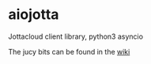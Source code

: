 # aiojotta
Jottacloud client library, python3 asyncio

The jucy bits can be found in the [wiki](https://github.com/ttyridal/aiojotta/wiki)
